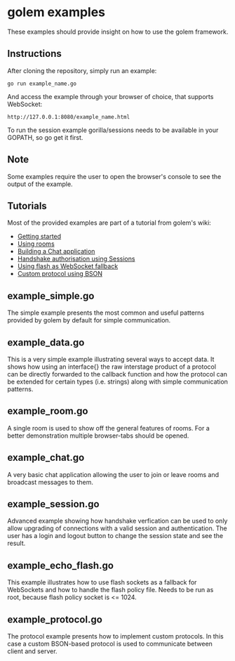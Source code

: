 golem examples
================================
These examples should provide insight on how to use the golem framework.

Instructions
-------------------------
After cloning the repository, simply run an example:
```
go run example_name.go
```
And access the example through your browser of choice, that supports WebSocket:
```
http://127.0.0.1:8080/example_name.html
```
To run the session example gorilla/sessions needs to be available in your GOPATH, so go get it first.

Note
--------------------------
Some examples require the user to open the browser's console to see the output of the example.

Tutorials
-------------------------
Most of the provided examples are part of a tutorial from golem's wiki:
* [Getting started](https://github.com/trevex/golem/wiki/Getting-started)
* [Using rooms](https://github.com/trevex/golem/wiki/Using-rooms)
* [Building a Chat application](https://github.com/trevex/golem/wiki/Building-a-chat-application)
* [Handshake authorisation using Sessions](https://github.com/trevex/golem/wiki/Handshake-authorisation-using-Sessions)
* [Using flash as WebSocket fallback](https://github.com/trevex/golem/wiki/Using-flash-as-WebSocket-fallback)
* [Custom protocol using BSON](https://github.com/trevex/golem/wiki/Custom-protocol-using-BSON)




example_simple.go
-------------------------
The simple example presents the most common and useful patterns provided by golem by default for simple communication.

example_data.go
-------------------------
This is a very simple example illustrating several ways to accept data. It shows how using an interface{} the raw interstage product of
a protocol can be directly forwarded to the callback function and how the protocol can be extended for certain types (i.e. strings) along with
simple communication patterns.

example_room.go
-------------------------
A single room is used to show off the general features of rooms. For a better demonstration multiple browser-tabs should be opened.

example_chat.go
-------------------------
A very basic chat application allowing the user to join or leave rooms and broadcast messages to them.

example_session.go
-------------------------
Advanced example showing how handshake verfication can be used to only allow upgrading of connections with
a valid session and authentication. The user has a login and logout button to change the session state
and see the result.

example_echo_flash.go
-------------------------
This example illustrates how to use flash sockets as a fallback for WebSockets and how to handle the flash policy file. Needs to be run as root, because flash policy socket is <= 1024.

example_protocol.go
-------------------------
The protocol example presents how to implement custom protocols. In this case a custom BSON-based protocol is used to communicate between
client and server.